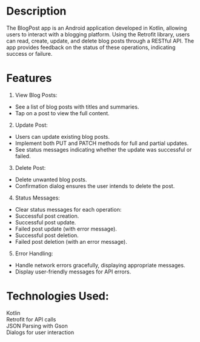 # Description
The BlogPost app is an Android application developed in Kotlin, allowing users to interact with a blogging platform. Using the Retrofit library, users can read, create, update, and delete blog posts through a RESTful API. The app provides feedback on the status of these operations, indicating success or failure.

# Features
1. View Blog Posts:<br>
* See a list of blog posts with titles and summaries.<br>
* Tap on a post to view the full content.<br>

2. Update Post:<br>
* Users can update existing blog posts.<br>
* Implement both PUT and PATCH methods for full and partial updates.<br>
* See status messages indicating whether the update was successful or failed.<br>

3. Delete Post:<br>
* Delete unwanted blog posts.<br>
* Confirmation dialog ensures the user intends to delete the post.<br>

4. Status Messages:<br>
* Clear status messages for each operation:<br>
* Successful post creation.<br>
* Successful post update.<br>
* Failed post update (with error message).<br>
* Successful post deletion.<br>
* Failed post deletion (with an error message).<br>

5. Error Handling:<br>
* Handle network errors gracefully, displaying appropriate messages.<br>
* Display user-friendly messages for API errors.<br>

# Technologies Used:
Kotlin <br>
Retrofit for API calls<br>
JSON Parsing with Gson<br>
Dialogs for user interaction<br>
